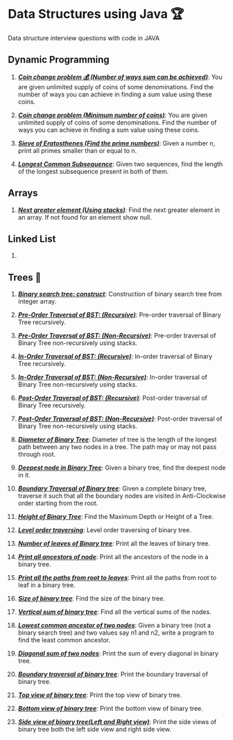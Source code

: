 # Data Structures using Java :trophy:
Data structure interview questions with code in JAVA

## Dynamic Programming
1) [***Coin change problem :moneybag: (Number of ways sum can be achieved)***](src/com/anudev/ds/dynamicprogramming/CoinChangeProblem.java): You are given unlimited supply of coins of some denominations. Find the number of ways you can achieve in finding a sum value using these coins.

2) [***Coin change problem (Minimum number of coins)***](src/com/anudev/ds/dynamicprogramming/CoinChangeProblem.java): You are given unlimited supply of coins of some denominations. Find the number of ways you can achieve in finding a sum value using these coins.

3) [***Sieve of Eratosthenes (Find the prime numbers)***](src/com/anudev/ds/dynamicprogramming/SeiveOfEratosthenes.java): Given a number n, print all primes smaller than or equal to n.

4) [***Longest Common Subsequence***](src/com/anudev/ds/dynamicprogramming/LongestCommonSubsequence.java): Given two sequences, find the length of the longest subsequence present in both of them.

## Arrays
1) [***Next greater element (Using stacks)***](src/com/anudev/ds/arrays/NextGreaterElement.java): Find the next greater element in an array. If not found for an element show null.

## Linked List
1)

## Trees :deciduous_tree:
1) [***Binary search tree: construct***](src/com/anudev/ds/trees/ConstructBinarySearchTree.java): Construction of binary search tree from integer array.

2) [***Pre-Order Traversal of BST: (Recursive)***](src/com/anudev/ds/trees/PreOrderTraversal.java): Pre-order traversal of Binary Tree recursively.

3) [***Pre-Order Traversal of BST: (Non-Recursive)***](src/com/anudev/ds/trees/PreOrderTraversal.java): Pre-order traversal of Binary Tree non-recursively using stacks.

4) [***In-Order Traversal of BST: (Recursive)***](src/com/anudev/ds/trees/InOrderTraversal.java): In-order traversal of Binary Tree recursively.

5) [***In-Order Traversal of BST: (Non-Recursive)***](src/com/anudev/ds/trees/InOrderTraversal.java): In-order traversal of Binary Tree non-recursively using stacks.

6) [***Post-Order Traversal of BST: (Recursive)***](src/com/anudev/ds/trees/PostOrderTraversal.java): Post-order traversal of Binary Tree recursively.

7) [***Post-Order Traversal of BST: (Non-Recursive)***](src/com/anudev/ds/trees/PostOrderTraversal.java): Post-order traversal of Binary Tree non-recursively using stacks.

8) [***Diameter of Binary Tree***](src/com/anudev/ds/trees/DiameterOfTree.java): Diameter of tree is the length of the longest path between any two nodes in a tree. The path may or may not pass through root.

9) [***Deepest node in Binary Tree***](src/com/anudev/ds/trees/DeepestNodeOfBinaryTree.java): Given a binary tree, find the deepest node in it.

10) [***Boundary Traversal of Binary tree***](src/com/anudev/ds/trees/BoundaryTraversalOfTree.java): Given a complete binary tree, traverse it such that all the boundary nodes are visited in Anti-Clockwise order starting from the root.

11) [***Height of Binary Tree***](src/com/anudev/ds/trees/HeightOfBinaryTree.java): Find the Maximum Depth or Height of a Tree. 

12) [***Level order traversing***](src/com/anudev/ds/trees/LevelTraversing.java): Level order traversing of binary tree.

13) [***Number of leaves of Binary tree***](src/com/anudev/ds/trees/NumberOfLeaves.java): Print all the leaves of binary tree.

14) [***Print all ancestors of node***](src/com/anudev/ds/trees/PrintAllAncestorsOfNode.java): Print all the ancestors of the node in a binary tree.

15) [***Print all the paths from root to leaves***](src/com/anudev/ds/trees/PrintEachRootToLeafPath.java): Print all the paths from root to leaf in a binary tree.

16) [***Size of binary tree***](src/com/anudev/ds/trees/SizeOfBinaryTree.java): Find the size of the binary tree.

17) [***Vertical sum of binary tree***](src/com/anudev/ds/trees/VerticalSumOfTree.java): Find all the vertical sums of the nodes.

18) [***Lowest common ancestor of two nodes***](src/com/anudev/ds/trees/LowestCommonAncestor.java): Given a binary tree (not a binary search tree) and two values say n1 and n2, write a program to find the least common ancestor.

19) [***Diagonal sum of two nodes***](src/com/anudev/ds/trees/DiagonalSumOfBinaryTree.java): Print the sum of every diagonal in binary tree.

20) [***Boundary traversal of binary tree***](src/com/anudev/ds/trees/BoundaryTraversalOfTree.java): Print the boundary traversal of binary tree.

21) [***Top view of binary tree***](src/com/anudev/ds/trees/TopViewOfBinaryTree.java): Print the top view of binary tree.

22) [***Bottom view of binary tree***](src/com/anudev/ds/trees/BottomViewOfBinaryTree.java): Print the bottom view of binary tree.

23) [***Side view of binary tree(Left and Right view)***](src/com/anudev/ds/trees/SideViewOfBinaryTree.java): Print the side views of binary tree both the left side view and right side view.

